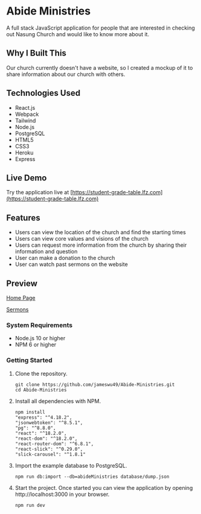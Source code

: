 # Abide Ministries

A full stack JavaScript application for people that are interested in checking out Nasung Church and would like to know more about it.

## Why I Built This

Our church currently doesn't have a website, so I created a mockup of it to share information about our church with others.

## Technologies Used

- React.js
- Webpack
- Tailwind
- Node.js
- PostgreSQL
- HTML5
- CSS3
- Heroku
- Express


## Live Demo

Try the application live at [https://student-grade-table.lfz.com](https://student-grade-table.lfz.com)

## Features

- Users can view the location of the church and find the starting times
- Users can view core values and visions of the church
- Users can request more information from the church by sharing their information and question
- User can make a donation to the church
- User can watch past sermons on the website

## Preview

[Home Page](images/landing.gif)

[Sermons](images/sermons.gif)

### System Requirements

- Node.js 10 or higher
- NPM 6 or higher

### Getting Started

1. Clone the repository.

    ```shell
    git clone https://github.com/jameswu49/Abide-Ministries.git
    cd Abide-Ministries
    ```

2. Install all dependencies with NPM.

    ```shell
    npm install
    "express": "^4.18.2",
    "jsonwebtoken": "^8.5.1",
    "pg": "^8.8.0",
    "react": "^18.2.0",
    "react-dom": "^18.2.0",
    "react-router-dom": "^6.8.1",
    "react-slick": "^0.29.0",
    "slick-carousel": "^1.8.1"
    ```

3. Import the example database to PostgreSQL.

    ```shell
    npm run db:import --db=abideMinistries database/dump.json
    ```

4. Start the project. Once started you can view the application by opening http://localhost:3000 in your browser.

    ```shell
    npm run dev
    ```
